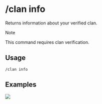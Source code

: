 # /clan info

Returns information about your verified clan.

> [!NOTE]
> This command requires clan verification.

## Usage

```
/clan info
```

## Examples

<img src="https://github.com/xNickyDev/Forkman/assets/111157596/c1ce8a36-328b-46bf-81b5-130dfb0bb50e" class="rounded-corners">